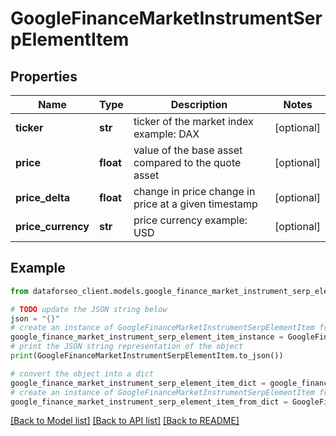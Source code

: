 # GoogleFinanceMarketInstrumentSerpElementItem


## Properties

Name | Type | Description | Notes
------------ | ------------- | ------------- | -------------
**ticker** | **str** | ticker of the market index example: DAX | [optional] 
**price** | **float** | value of the base asset compared to the quote asset | [optional] 
**price_delta** | **float** | change in price change in price at a given timestamp | [optional] 
**price_currency** | **str** | price currency example: USD | [optional] 

## Example

```python
from dataforseo_client.models.google_finance_market_instrument_serp_element_item import GoogleFinanceMarketInstrumentSerpElementItem

# TODO update the JSON string below
json = "{}"
# create an instance of GoogleFinanceMarketInstrumentSerpElementItem from a JSON string
google_finance_market_instrument_serp_element_item_instance = GoogleFinanceMarketInstrumentSerpElementItem.from_json(json)
# print the JSON string representation of the object
print(GoogleFinanceMarketInstrumentSerpElementItem.to_json())

# convert the object into a dict
google_finance_market_instrument_serp_element_item_dict = google_finance_market_instrument_serp_element_item_instance.to_dict()
# create an instance of GoogleFinanceMarketInstrumentSerpElementItem from a dict
google_finance_market_instrument_serp_element_item_from_dict = GoogleFinanceMarketInstrumentSerpElementItem.from_dict(google_finance_market_instrument_serp_element_item_dict)
```
[[Back to Model list]](../README.md#documentation-for-models) [[Back to API list]](../README.md#documentation-for-api-endpoints) [[Back to README]](../README.md)


